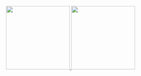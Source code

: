 <div align="center">
  <a href="https://github.com/cosclerison">
  <img height="175em" src="https://github-readme-stats.vercel.app/api?username=cosclerison&show_icons=true&theme=gotham&include_all_commits=true&count_private=true"/>
  <img height="175em" src="https://github-readme-stats.vercel.app/api/top-langs/?username=cosclerison&layout=compact&langs_count=7&theme=gotham"/>
</div>

